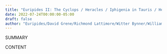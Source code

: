 ```yaml
---
title: "Euripides II: The Cyclops / Heracles / Iphigenia in Tauris / Helen"
date: 2022-07-24T00:00:00-05:00
draft: false
author: "Euripides/David Grene/Richmond Lattimore/Witter Bynner/William Arrowsmith"
---
```


SUMMARY

<!--more-->

CONTENT